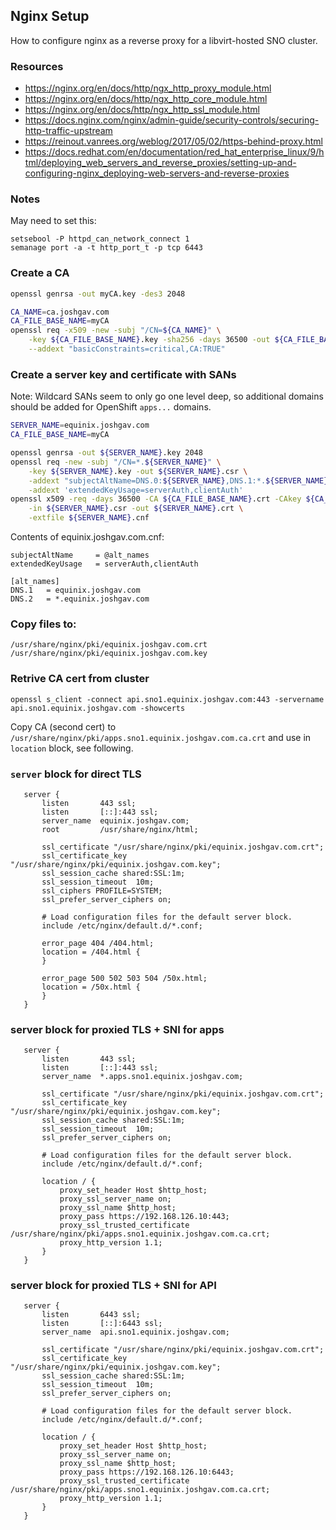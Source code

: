 ## Nginx Setup

How to configure nginx as a reverse proxy for a libvirt-hosted SNO cluster.

### Resources

- https://nginx.org/en/docs/http/ngx_http_proxy_module.html
- https://nginx.org/en/docs/http/ngx_http_core_module.html
- https://nginx.org/en/docs/http/ngx_http_ssl_module.html
- https://docs.nginx.com/nginx/admin-guide/security-controls/securing-http-traffic-upstream
- https://reinout.vanrees.org/weblog/2017/05/02/https-behind-proxy.html
- https://docs.redhat.com/en/documentation/red_hat_enterprise_linux/9/html/deploying_web_servers_and_reverse_proxies/setting-up-and-configuring-nginx_deploying-web-servers-and-reverse-proxies

### Notes

May need to set this:

```
setsebool -P httpd_can_network_connect 1
semanage port -a -t http_port_t -p tcp 6443
```

### Create a CA

```bash
openssl genrsa -out myCA.key -des3 2048

CA_NAME=ca.joshgav.com
CA_FILE_BASE_NAME=myCA
openssl req -x509 -new -subj "/CN=${CA_NAME}" \
    -key ${CA_FILE_BASE_NAME}.key -sha256 -days 36500 -out ${CA_FILE_BASE_NAME}.crt \
    --addext "basicConstraints=critical,CA:TRUE"
```

### Create a server key and certificate with SANs

Note: Wildcard SANs seem to only go one level deep, so additional domains should be added for OpenShift `apps...` domains.

```bash
SERVER_NAME=equinix.joshgav.com
CA_FILE_BASE_NAME=myCA

openssl genrsa -out ${SERVER_NAME}.key 2048
openssl req -new -subj "/CN=*.${SERVER_NAME}" \
    -key ${SERVER_NAME}.key -out ${SERVER_NAME}.csr \
    -addext "subjectAltName=DNS.0:${SERVER_NAME},DNS.1:*.${SERVER_NAME}" \
    -addext 'extendedKeyUsage=serverAuth,clientAuth'
openssl x509 -req -days 36500 -CA ${CA_FILE_BASE_NAME}.crt -CAkey ${CA_FILE_BASE_NAME}.key \
    -in ${SERVER_NAME}.csr -out ${SERVER_NAME}.crt \
    -extfile ${SERVER_NAME}.cnf
```

Contents of equinix.joshgav.com.cnf:

```text
subjectAltName     = @alt_names
extendedKeyUsage   = serverAuth,clientAuth

[alt_names]
DNS.1   = equinix.joshgav.com
DNS.2   = *.equinix.joshgav.com
```

### Copy files to:

```
/usr/share/nginx/pki/equinix.joshgav.com.crt
/usr/share/nginx/pki/equinix.joshgav.com.key
```

### Retrive CA cert from cluster

```
openssl s_client -connect api.sno1.equinix.joshgav.com:443 -servername api.sno1.equinix.joshgav.com -showcerts
```

Copy CA (second cert) to `/usr/share/nginx/pki/apps.sno1.equinix.joshgav.com.ca.crt` and use in `location` block, see following.

### `server` block for direct TLS

```
   server {
       listen       443 ssl;
       listen       [::]:443 ssl;
       server_name  equinix.joshgav.com;
       root         /usr/share/nginx/html;

       ssl_certificate "/usr/share/nginx/pki/equinix.joshgav.com.crt";
       ssl_certificate_key "/usr/share/nginx/pki/equinix.joshgav.com.key";
       ssl_session_cache shared:SSL:1m;
       ssl_session_timeout  10m;
       ssl_ciphers PROFILE=SYSTEM;
       ssl_prefer_server_ciphers on;

       # Load configuration files for the default server block.
       include /etc/nginx/default.d/*.conf;

       error_page 404 /404.html;
       location = /404.html {
       }

       error_page 500 502 503 504 /50x.html;
       location = /50x.html {
       }
   }
```

### server block for proxied TLS + SNI for apps

```
   server {
       listen       443 ssl;
       listen       [::]:443 ssl;
       server_name  *.apps.sno1.equinix.joshgav.com;

       ssl_certificate "/usr/share/nginx/pki/equinix.joshgav.com.crt";
       ssl_certificate_key "/usr/share/nginx/pki/equinix.joshgav.com.key";
       ssl_session_cache shared:SSL:1m;
       ssl_session_timeout  10m;
       ssl_prefer_server_ciphers on;

       # Load configuration files for the default server block.
       include /etc/nginx/default.d/*.conf;

       location / {
           proxy_set_header Host $http_host;
           proxy_ssl_server_name on;
           proxy_ssl_name $http_host;
           proxy_pass https://192.168.126.10:443;
           proxy_ssl_trusted_certificate /usr/share/nginx/pki/apps.sno1.equinix.joshgav.com.ca.crt;
           proxy_http_version 1.1;
       }
   }
```

### server block for proxied TLS + SNI for API

```
   server {
       listen       6443 ssl;
       listen       [::]:6443 ssl;
       server_name  api.sno1.equinix.joshgav.com;

       ssl_certificate "/usr/share/nginx/pki/equinix.joshgav.com.crt";
       ssl_certificate_key "/usr/share/nginx/pki/equinix.joshgav.com.key";
       ssl_session_cache shared:SSL:1m;
       ssl_session_timeout  10m;
       ssl_prefer_server_ciphers on;

       # Load configuration files for the default server block.
       include /etc/nginx/default.d/*.conf;

       location / {
           proxy_set_header Host $http_host;
           proxy_ssl_server_name on;
           proxy_ssl_name $http_host;
           proxy_pass https://192.168.126.10:6443;
           proxy_ssl_trusted_certificate /usr/share/nginx/pki/apps.sno1.equinix.joshgav.com.ca.crt;
           proxy_http_version 1.1;
       }
   }
```